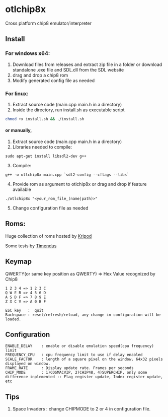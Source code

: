 # otlchip8x
Cross platform chip8 emulator/interpreter

## Install

### For windows x64:

1) Download files from releases and extract zip file in a folder or download standalone .exe file and SDL.dll from the SDL website
2) drag and drop a chip8 rom
3) Modify generated config file as needed

### For linux:

1) Extract source code (main.cpp main.h in a directory)
2) Inside the directory, run install.sh as executable script
```bash
chmod +x install.sh && ./install.sh
```
#### or manually,
1) Extract source code (main.cpp main.h in a directory)
2) Libraries needed to compile: 
```
sudo apt-get install libsdl2-dev g++
```
3) Compile:
```
g++ -o otlchip8x main.cpp `sdl2-config --cflags --libs`
```
4) Provide rom as argument to otlchip8x or drag and drop if feature available
```
./otlchip8x "<your_rom_file_(name|path)>"
```  
5) Change configuration file as needed

## Roms:

Huge collection of roms hosted by [Kripod](https://github.com/kripod/chip8-roms)

Some tests by [Timendus](https://github.com/Timendus/chip8-test-suite)
## Keymap
QWERTY(or same key position as QWERTY)  => Hex Value recognized by Chip8
```
1 2 3 4 => 1 2 3 C
Q W E R => 4 5 6 D
A S D F => 7 8 9 E
Z X C V => A 0 B F
```
```
ESC key   :  quit
Backspace : reset/refresh/reload, any change in configuration will be loaded.
```
## Configuration
```
ENABLE_DELAY    : enable or disable emulation speed(cpu frequency) limit
FREQUENCY_CPU   : cpu frequency limit to use if delay enabled
SCALE_FACTOR    : length of a square pixel on the window. 64x32 pixels displayed on window.
FRAME_RATE      : Display update rate. Frames per seconds
CHIP_MODE       : 1)COSMACVIP, 2)CHIP48, 4)SUPERCHIP, only some difference inplemented :: Flag register update, Index register update, etc
```
## Tips
1) Space Invaders : change CHIPMODE to 2 or 4 in configuration file.
